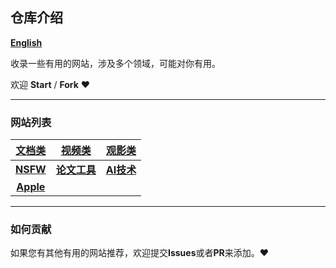 ## 仓库介绍 
[**English**](assets/English.md)

收录一些有用的网站，涉及多个领域，可能对你有用。

欢迎 **Start** / **Fork** :heart:

---

### 网站列表

|[文档类](document.md)|[视频类](docs/video.md)|[观影类](docs/movie.md)|
|:---:|:---:|:---:|
|[**NSFW**](docs/nsfw.md)|[**论文工具**](docs/thesis.md)|[**AI技术**](docs/ai.md)|
|[**Apple**](docs/apple.md)|||

---

### 如何贡献
如果您有其他有用的网站推荐，欢迎提交**Issues**或者**PR**来添加。:heart:
